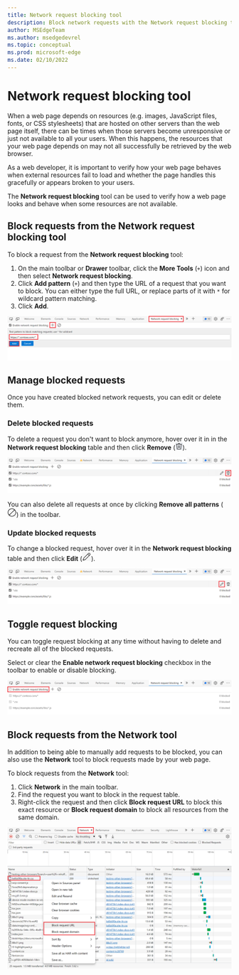 ```yaml
---
title: Network request blocking tool
description: Block network requests with the Network request blocking tool to find out how web pages look and behave when some resources are not available.
author: MSEdgeTeam
ms.author: msedgedevrel
ms.topic: conceptual
ms.prod: microsoft-edge
ms.date: 02/10/2022
---
```

# Network request blocking tool

When a web page depends on resources (e.g. images, JavaScript files, fonts, or CSS stylesheets) that are hosted on other servers than the web page itself, there can be times when those servers become unresponsive or just not available to all your users. When this happens, the resources that your web page depends on may not all successfully be retrieved by the web browser.

As a web developer, it is important to verify how your web page behaves when external resources fail to load and whether the page handles this gracefully or appears broken to your users.

The **Network request blocking** tool can be used to verify how a web page looks and behave when some resources are not available.

## Block requests from the Network request blocking tool

To block a request from the **Network request blocking** tool:

1. On the main toolbar or **Drawer** toolbar, click the **More Tools** (`+`) icon and then select **Network request blocking**.
1. Click **Add pattern** (`+`) and then type the URL of a request that you want to block. You can either type the full URL, or replace parts of it with `*` for wildcard pattern matching.
1. Click **Add**.

![Blocking the https://*.contoso.com/* URL pattern in the network request blocking tool](./media/block-network-request.png)

## Manage blocked requests

Once you have created blocked network requests, you can edit or delete them.

### Delete blocked requests

To delete a request you don't want to block anymore, hover over it in in the **Network request blocking** table and then click **Remove** (![Remove blocked request icon](./media/remove-blocked-request-icon.png)).

![Removing a blocked request](./media/remove-blocked-request.png)

You can also delete all requests at once by clicking **Remove all patterns** (![Remove all blocked requests icon](./media/remove-all-blocked-requests-icon.png)) in the toolbar.

### Update blocked requests

To change a blocked request, hover over it in the **Network request blocking** table and then click **Edit** (![edit blocked request icon](./media/edit-blocked-request-icon.png)).

![Editing a blocked request](./media/edit-blocked-request.png)

## Toggle request blocking

You can toggle request blocking at any time without having to delete and recreate all of the blocked requests.

Select or clear the **Enable network request blocking** checkbox in the toolbar to enable or disable blocking.

![Toggling request blocking](./media/toggle-request-blocking.png)

## Block requests from the Network tool

In addition to being able to manually add requests to be blocked, you can also use the **Network** tool to block requests made by your web page.

To block requests from the **Network** tool:

1. Click **Network** in the main toolbar.
1. Find the request you want to block in the request table.
1. Right-click the request and then click **Block request URL** to block this exact resource or **Block request domain** to block all resources from the same domain.

![Blocking from the network tool](./media/block-request-from-network-tool.png)
